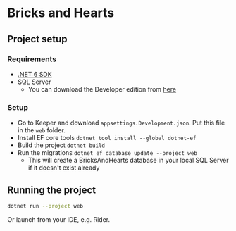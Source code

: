 # Bricks and Hearts

## Project setup

### Requirements

* [.NET 6 SDK](https://dotnet.microsoft.com/en-us/download)
* SQL Server
  * You can download the Developer edition from [here](https://www.microsoft.com/en-gb/sql-server/sql-server-downloads)

### Setup

* Go to Keeper and download `appsettings.Development.json`. Put this file in the `web` folder.
* Install EF core tools `dotnet tool install --global dotnet-ef`
* Build the project `dotnet build`
* Run the migrations `dotnet ef database update --project web`
  * This will create a BricksAndHearts database in your local SQL Server if it doesn't exist already

## Running the project

```sh
dotnet run --project web
```

Or launch from your IDE, e.g. Rider.
